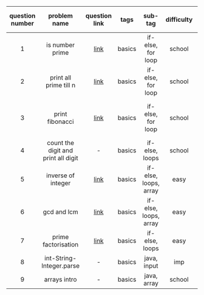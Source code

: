 | question number |  problem name   | question link |  tags  | sub-tag | difficulty | imp-link/ notes |
|:---------------:|:---------------:|:-------------:|:------:|:-------:|:----------:|:--:|
|       1         | is number prime | [link](https://practice.geeksforgeeks.org/problems/prime-number2314/1) | basics | if-else, for loop |   school   | logic for prime |
|       2         | print all prime till n | [link](https://practice.geeksforgeeks.org/problems/find-prime-numbers-in-a-range4718/1) | basics | if-else, for loop |   school   | - |
|       3         | print fibonacci | [link](https://practice.geeksforgeeks.org/problems/print-first-n-fibonacci-numbers1002/1) | basics | if-else, for loop |   school   | logic for fib and fib real life examples|
| 4 | count the digit and print all digit | - | basics | if-else, loops | school | - |
| 5 | inverse of integer | [link](https://practice.geeksforgeeks.org/problems/inverse-permutation0344/0) | basics | if-else, loops, array | easy | logic building |
| 6 | gcd and lcm | [link](https://practice.geeksforgeeks.org/problems/gcd-lcm-and-distributive-property4419/1) | basics | if-else, loops, array | easy | logic building, euclidean algorithm |
| 7 | prime factorisation | [link](https://practice.geeksforgeeks.org/problems/prime-factors5052/1) | basics | if-else, loops | easy | - |
| 8 | int-String-Integer.parse | - | basics | java, input | imp | - |
| 9 | arrays intro | - | basics | java, array | school | - |









